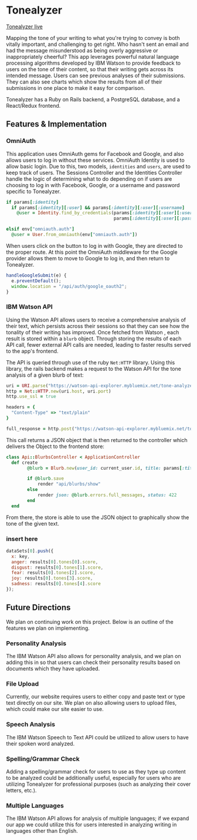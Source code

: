 # Tonealyzer

[Tonealyzer live](https://tonealyzer.herokuapp.com/)

Mapping the tone of your writing to what you're trying to convey is both vitally important, and challenging to get right. Who hasn't sent an email and had the message misunderstood as being overly aggressive or inappropriately cheerful? This app leverages powerful natural language processing algorithms developed by IBM Watson to provide feedback to users on the tone of their content, so that their writing gets across its intended message. Users can see previous analyses of their submissions. They can also see charts which show the results from all of their submissions in one place to make it easy for comparison.

Tonealyzer has a Ruby on Rails backend, a PostgreSQL database, and a React/Redux frontend.

## Features & Implementation

### OmniAuth

This application uses OmniAuth gems for Facebook and Google, and also allows users to log in without these services. OmniAuth Identity is used to allow basic login. Due to this, two models, ```identities``` and ```users```, are used to keep track of users. The Sessions Controller and the Identities Controller handle the logic of determining what to do depending on if users are choosing to log in with Facebook, Google, or a username and password specific to Tonealyzer.

```ruby
if params[:identity]
  if params[:identity][:user] && params[:identity][:user][:username]
    @user = Identity.find_by_credentials(params[:identity][:user][:username],
                                         params[:identity][:user][:password])
```

```ruby
elsif env["omniauth.auth"]
  @user = User.from_omniauth(env["omniauth.auth"])
```

When users click on the button to log in with Google, they are directed to the proper route. At this point the OmniAuth middleware for the Google provider allows them to move to Google to log in, and then return to Tonealyzer.

```javascript
handleGoogleSubmit(e) {
  e.preventDefault();
  window.location = "/api/auth/google_oauth2";
}
```

### IBM Watson API

Using the Watson API allows users to receive a comprehensive analysis of their text, which persists across their sessions so that they can see how the tonality of their writing has improved. Once fetched from Watson , each result is stored within a `blurb` object. Through storing the results of each API call, fewer external API calls are needed, leading to faster results served to the app's frontend.

The API is queried through use of the ruby `Net:HTTP` library. Using this library, the rails backend makes a request to the Watson API for the tone analysis of a given blurb of text:

```ruby
uri = URI.parse("https://watson-api-explorer.mybluemix.net/tone-analyzer/api/v3/tone")
http = Net::HTTP.new(uri.host, uri.port)
http.use_ssl = true

headers = {
  "Content-Type" => "text/plain"
}

full_response = http.post("https://watson-api-explorer.mybluemix.net/tone-analyzer/api/v3/tone?version=2016-05-09&sentences=true", self.body, headers)
```

This call returns a JSON object that is then returned to the controller which delivers the Object to the frontend store:
```ruby
class Api::BlurbsController < ApplicationController
  def create
		@blurb = Blurb.new(user_id: current_user.id, title: params[:title], body: params[:body])

		if @blurb.save
			render "api/blurbs/show"
		else
			render json: @blurb.errors.full_messages, status: 422
		end
  end
```

From there, the store is able to use the JSON object to graphically show the tone of the given text.


### insert here

```javascript
dataSets[0].push({
  x: key,
  anger: results[0].tones[0].score,
  disgust: results[0].tones[1].score,
  fear: results[0].tones[2].score,
  joy: results[0].tones[3].score,
  sadness: results[0].tones[4].score
});
```

## Future Directions

We plan on continuing work on this project. Below is an outline of the features we plan on implementing.

### Personality Analysis

The IBM Watson API also allows for personality analysis, and we plan on adding this in so that users can check their personality results based on documents which they have uploaded.

### File Upload

Currently, our website requires users to either copy and paste text or type text directly on our site. We plan on also allowing users to upload files, which could make our site easier to use.

### Speech Analysis

The IBM Watson Speech to Text API could be utilized to allow users to have their spoken word analyzed.

### Spelling/Grammar Check

Adding a spelling/grammar check for users to use as they type up content to be analyzed could be additionally useful, especially for users who are utilizing Tonealyzer for professional purposes (such as analyzing their cover letters, etc.).

### Multiple Languages

The IBM Watson API allows for analysis of multiple languages; if we expand our app we could utilize this for users interested in analyzing writing in languages other than English.
